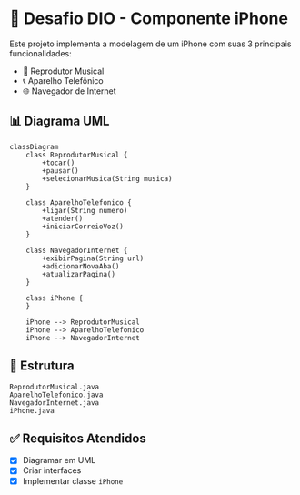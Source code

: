 # 📱 Desafio DIO - Componente iPhone

Este projeto implementa a modelagem de um iPhone com suas 3 principais funcionalidades:

- 🎵 Reprodutor Musical  
- 📞 Aparelho Telefônico  
- 🌐 Navegador de Internet  

## 📊 Diagrama UML

```mermaid
classDiagram
    class ReprodutorMusical {
        +tocar()
        +pausar()
        +selecionarMusica(String musica)
    }

    class AparelhoTelefonico {
        +ligar(String numero)
        +atender()
        +iniciarCorreioVoz()
    }

    class NavegadorInternet {
        +exibirPagina(String url)
        +adicionarNovaAba()
        +atualizarPagina()
    }

    class iPhone {
    }

    iPhone --> ReprodutorMusical
    iPhone --> AparelhoTelefonico
    iPhone --> NavegadorInternet
```

## 📁 Estrutura

```
ReprodutorMusical.java  
AparelhoTelefonico.java  
NavegadorInternet.java  
iPhone.java
```

## ✅ Requisitos Atendidos

- [x] Diagramar em UML
- [x] Criar interfaces
- [x] Implementar classe `iPhone`
